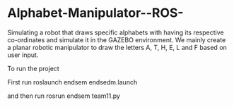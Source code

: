 # Alphabet-Manipulator--ROS-
Simulating a robot that draws specific alphabets with having its respective co-ordinates and simulate it in the GAZEBO environment. We mainly create a planar robotic manipulator to draw the letters A, T, H, E, L and F based on user input. 

To run the project 


First run roslaunch endsem endsedm.launch

and then run rosrun endsem team11.py
